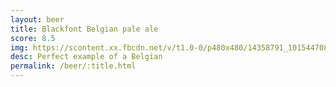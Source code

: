```yaml
---
layout: beer
title: Blackfont Belgian pale ale
score: 8.5
img: https://scontent.xx.fbcdn.net/v/t1.0-0/p480x480/14358791_10154470822723745_2714715947737886763_n.jpg?oh=36234cb0ec465d8b5e370cbe01217df0&oe=59133208
desc: Perfect example of a Belgian
permalink: /beer/:title.html
---
```

